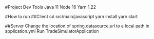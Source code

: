 #Project Dev Tools
    Java 11
    Node 16
    Yarn 1.22

#How to run
##Client
    cd src/main/javascript
    yarn install
    yarn start

##Server
    Change the location of spring.datasource.url to a local path in application.yml
    Run TradeSimulatorApplication